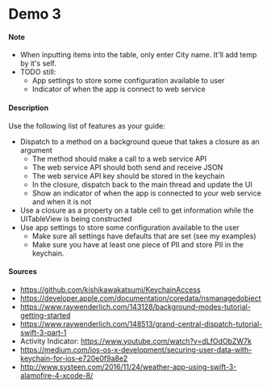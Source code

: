 # Demo 3

#### Note
  - When inputting items into the table, only enter City name. It'll add temp by it's self.
  - TODO still:
    - App settings to store some configuration available to user
    - Indicator of when the app is connect to web service

#### Description
Use the following list of features as your guide:
  - Dispatch to a method on a background queue that takes a closure as an argument
    - The method should make a call to a web service API
    - The web service API should both send and receive JSON
    - The web service API key should be stored in the keychain
    - In the closure, dispatch back to the main thread and update the UI
    - Show an indicator of when the app is connected to your web service and when it is not
  - Use a closure as a property on a table cell to get information while the UITableView is being constructed
  - Use app settings to store some configuration available to the user
    - Make sure all settings have defaults that are set (see my examples)
    - Make sure you have at least one piece of PII and store PII in the keychain.
    
#### Sources
  - https://github.com/kishikawakatsumi/KeychainAccess
  - https://developer.apple.com/documentation/coredata/nsmanagedobject
  - https://www.raywenderlich.com/143128/background-modes-tutorial-getting-started
  - https://www.raywenderlich.com/148513/grand-central-dispatch-tutorial-swift-3-part-1
  - Activity Indicator: https://www.youtube.com/watch?v=dLfOdObZW7k
  - https://medium.com/ios-os-x-development/securing-user-data-with-keychain-for-ios-e720e0f9a8e2
  - http://www.systeen.com/2016/11/24/weather-app-using-swift-3-alamofire-4-xcode-8/
